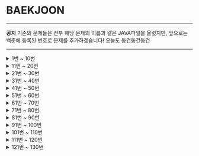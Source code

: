 # BAEKJOON

<hr/>
<b>공지</b> 
기존의 문제들은 전부 해당 문제의 이름과 같은 JAVA파일을 올렸지만, 앞으로는 백준에 등록된 번호로 문제를 추가하겠습니다!
오늘도 동건동건동건
<hr/>

<details markdown="1">
<summary>1번 ~ 10번</summary>

 1. [A+B](https://github.com/DongGeon0908/BAEKJOON/blob/master/%ED%92%80%EC%9D%B4/A%2BB.java)
 2. [A-B](https://github.com/DongGeon0908/BAEKJOON/blob/master/%ED%92%80%EC%9D%B4/A-B.java)
 3. [Hello World](https://github.com/DongGeon0908/BAEKJOON/blob/master/%ED%92%80%EC%9D%B4/HelloWorld.java)
 4. [We love kriii](https://github.com/DongGeon0908/BAEKJOON/blob/master/%ED%92%80%EC%9D%B4/Welovekriii.java)
 5. [별 찍기](https://github.com/DongGeon0908/BAEKJOON/blob/master/%ED%92%80%EC%9D%B4/%EB%B3%84%EC%B0%8D%EA%B8%B0.java)
 6. [AxB](https://github.com/DongGeon0908/BAEKJOON/blob/master/%ED%92%80%EC%9D%B4/AXB.java)
 7. [N 찍기](https://github.com/DongGeon0908/BAEKJOON/blob/master/%ED%92%80%EC%9D%B4/N%EC%B0%8D%EA%B8%B0.java)
 8. [사칙연산](https://github.com/DongGeon0908/BAEKJOON/blob/master/%ED%92%80%EC%9D%B4/%EC%82%AC%EC%B9%99%EC%97%B0%EC%82%B0.java)
 9. [구구단](https://github.com/DongGeon0908/BAEKJOON/blob/master/%ED%92%80%EC%9D%B4/%EA%B5%AC%EA%B5%AC%EB%8B%A8.java)
 10. [시험 성적](https://github.com/DongGeon0908/BAEKJOON/blob/master/%ED%92%80%EC%9D%B4/%EC%8B%9C%ED%97%98%EC%84%B1%EC%A0%81.java)
 
</details>
<details markdown="1">
<summary>11번 ~ 20번</summary>

11. [아스키 코드](https://github.com/DongGeon0908/BAEKJOON/blob/master/%ED%92%80%EC%9D%B4/%EC%95%84%EC%8A%A4%ED%82%A4%EC%BD%94%EB%93%9C.java)
12. [A나누기B](https://github.com/DongGeon0908/BAEKJOON/blob/master/%ED%92%80%EC%9D%B4/A%EB%82%98%EB%88%84%EA%B8%B0B.java)
13. [기찍 N](https://github.com/DongGeon0908/BAEKJOON/blob/master/%ED%92%80%EC%9D%B4/%EA%B8%B0%EC%B0%8DN.java)
14. [별찍기_2](https://github.com/DongGeon0908/BAEKJOON/blob/master/%ED%92%80%EC%9D%B4/%EB%B3%84%EC%B0%8D%EA%B8%B0_2.java)
15. [세 수](https://github.com/DongGeon0908/BAEKJOON/blob/master/%ED%92%80%EC%9D%B4/%EC%84%B8%EA%B0%9C%EC%9D%98%EC%88%98.java)
16. [두 수 비교하기](https://github.com/DongGeon0908/BAEKJOON/blob/master/%ED%92%80%EC%9D%B4/%EB%91%90%EC%88%98%EB%B9%84%EA%B5%90%ED%95%98%EA%B8%B0.java)
17. [상수](https://github.com/DongGeon0908/BAEKJOON/blob/master/%ED%92%80%EC%9D%B4/%EC%83%81%EC%88%98.java)
18. [곱셈](https://github.com/DongGeon0908/BAEKJOON/blob/master/%ED%92%80%EC%9D%B4/%EA%B3%B1%EC%85%88.java)
19. [평균](https://github.com/DongGeon0908/BAEKJOON/blob/master/%ED%92%80%EC%9D%B4/%ED%8F%89%EA%B7%A0.java)
20. [최댓값](https://github.com/DongGeon0908/BAEKJOON/blob/master/%ED%92%80%EC%9D%B4/%EC%B5%9C%EB%8C%93%EA%B0%92.java)

</details>
<details markdown="1">
<summary>21번 ~ 30번</summary>

21. [열 개씩 끊어 출력](https://github.com/DongGeon0908/BAEKJOON/blob/master/%ED%92%80%EC%9D%B4/%EC%97%B4%EA%B0%9C%EC%94%A9%EB%81%8A%EC%96%B4%20%EC%B6%9C%EB%A0%A5%ED%95%98%EA%B8%B0.java)
22. [사분면 고르기](https://github.com/DongGeon0908/BAEKJOON/blob/master/%ED%92%80%EC%9D%B4/%EC%82%AC%EB%B6%84%EB%A9%B4%EA%B3%A0%EB%A5%B4%EA%B8%B0.java)
23. [나머지](https://github.com/DongGeon0908/BAEKJOON/blob/master/%ED%92%80%EC%9D%B4/%EB%82%98%EB%A8%B8%EC%A7%80.java)
24. [OX퀴즈](https://github.com/DongGeon0908/BAEKJOON/blob/master/%ED%92%80%EC%9D%B4/OX%ED%80%B4%EC%A6%88.java)
25. [달팽이는 올라가고 싶다](https://github.com/DongGeon0908/BAEKJOON/blob/master/%ED%92%80%EC%9D%B4/%EB%8B%AC%ED%8C%BD%EC%9D%B4%EB%8A%94%EC%98%AC%EB%9D%BC%EA%B0%80%EA%B3%A0%EC%8B%B6%EB%8B%A4.java)
26. [윤년](https://github.com/DongGeon0908/BAEKJOON/blob/master/%ED%92%80%EC%9D%B4/%EC%9C%A4%EB%85%84.java)
27. [알람 시계](https://github.com/DongGeon0908/BAEKJOON/blob/master/%ED%92%80%EC%9D%B4/%EC%95%8C%EB%9E%8C%EC%8B%9C%EA%B3%84.java)
28. [A+B - 3](https://github.com/DongGeon0908/BAEKJOON/blob/master/%ED%92%80%EC%9D%B4/A%2BB-3.java)
29. [합](https://github.com/DongGeon0908/BAEKJOON/blob/master/%ED%92%80%EC%9D%B4/%ED%95%A9.java)
30. [빠른 A + B](https://github.com/DongGeon0908/BAEKJOON/blob/master/%ED%92%80%EC%9D%B4/%EB%B9%A0%EB%A5%B8A%2BB.java)

</details>
<details markdown="1">
<summary>31번 ~ 40번</summary>

31. [A+B - 7](https://github.com/DongGeon0908/BAEKJOON/blob/master/%ED%92%80%EC%9D%B4/A%2BB-7.java)
32. [A+B - 8](https://github.com/DongGeon0908/BAEKJOON/blob/master/%ED%92%80%EC%9D%B4/A%2BB-8.java)
33. [별 찍기 - 2](https://github.com/DongGeon0908/BAEKJOON/blob/master/%ED%92%80%EC%9D%B4/%EB%B3%84%EC%B0%8D%EA%B8%B0-2.java)
34. [X보다 작은 수](https://github.com/DongGeon0908/BAEKJOON/blob/master/%ED%92%80%EC%9D%B4/X%EB%B3%B4%EB%8B%A4%EC%9E%91%EC%9D%80%EC%88%98.java)
35. [등록](https://github.com/DongGeon0908/BAEKJOON/blob/master/%ED%92%80%EC%9D%B4/%EB%93%B1%EB%A1%9D.java)
36. [별 찍기 - 3](https://github.com/DongGeon0908/BAEKJOON/blob/master/%ED%92%80%EC%9D%B4/2440.java)
37. [A + B - 2](https://github.com/DongGeon0908/BAEKJOON/blob/master/%ED%92%80%EC%9D%B4/2558.java)
38. [숫자의 합](https://github.com/DongGeon0908/BAEKJOON/blob/master/%ED%92%80%EC%9D%B4/11720.java)
39. [별 찍기 - 4](https://github.com/DongGeon0908/BAEKJOON/blob/master/%ED%92%80%EC%9D%B4/2441.java)
40. [숫자의 개수](https://github.com/DongGeon0908/BAEKJOON/blob/master/%ED%92%80%EC%9D%B4/2577.java)

</details>
<details markdown="1">
<summary>41번 ~ 50번</summary>

41. [소수 구하기](https://github.com/DongGeon0908/BAEKJOON/blob/master/%ED%92%80%EC%9D%B4/1929.java)
42. [수 정렬하기](https://github.com/DongGeon0908/BAEKJOON/blob/master/%ED%92%80%EC%9D%B4/2750.java)
43. [평균 점수](https://github.com/DongGeon0908/BAEKJOON/blob/master/%ED%92%80%EC%9D%B4/10039.java)
44. [A+B - 5](https://github.com/DongGeon0908/BAEKJOON/blob/master/%ED%92%80%EC%9D%B4/10952.java)
45. [정수 N개의 합](https://github.com/DongGeon0908/BAEKJOON/blob/master/%ED%92%80%EC%9D%B4/15596.java)
46. [팩토리얼](https://github.com/DongGeon0908/BAEKJOON/blob/master/%ED%92%80%EC%9D%B4/10872.java)
47. [피보나치 수 5](https://github.com/DongGeon0908/BAEKJOON/blob/master/%ED%92%80%EC%9D%B4/10870.java)
48. [A+B - 6](https://github.com/DongGeon0908/BAEKJOON/blob/master/%ED%92%80%EC%9D%B4/10953.java)
49. [정ㅋ벅ㅋ](https://github.com/DongGeon0908/BAEKJOON/blob/master/%ED%92%80%EC%9D%B4/1237.java)
50. [손익분기점](https://github.com/DongGeon0908/BAEKJOON/blob/master/%ED%92%80%EC%9D%B4/1712.java)

</details>
<details markdown="1">
<summary>51번 ~ 60번</summary>

51. [최소,최대](https://github.com/DongGeon0908/BAEKJOON/blob/master/%ED%92%80%EC%9D%B4/10818.java)
52. [소수 찾기](https://github.com/DongGeon0908/BAEKJOON/blob/master/%ED%92%80%EC%9D%B4/1978.java)
53. [직각삼각형](https://github.com/DongGeon0908/BAEKJOON/blob/master/%ED%92%80%EC%9D%B4/4153.java)
54. [상근날드](https://github.com/DongGeon0908/BAEKJOON/blob/master/%ED%92%80%EC%9D%B4/5543.java)
55. [별 찍기 - 13](https://github.com/DongGeon0908/BAEKJOON/blob/master/%ED%92%80%EC%9D%B4/2523.java)
56. [별 찍기 - 5](https://github.com/DongGeon0908/BAEKJOON/blob/master/%ED%92%80%EC%9D%B4/2442.java)
57. [별 찍기 - 6](https://github.com/DongGeon0908/BAEKJOON/blob/master/%ED%92%80%EC%9D%B4/2443.java)
58. [별 찍기 - 12](https://github.com/DongGeon0908/BAEKJOON/blob/master/%ED%92%80%EC%9D%B4/2522.java)
59. [사파리월드](https://github.com/DongGeon0908/BAEKJOON/blob/master/%ED%92%80%EC%9D%B4/2420.java)
60. [타노스](https://github.com/DongGeon0908/BAEKJOON/blob/master/%ED%92%80%EC%9D%B4/15802.java)

</details>

<details markdown="1">
<summary>61번 ~ 70번</summary>

61. [조교는 새디스트야!!](https://github.com/DongGeon0908/BAEKJOON/blob/master/%ED%92%80%EC%9D%B4/14656.java)
62. [평균은 넘겠지](https://github.com/DongGeon0908/BAEKJOON/blob/master/%ED%92%80%EC%9D%B4/4344.java)
63. [단어의 개수](https://github.com/DongGeon0908/BAEKJOON/blob/master/%ED%92%80%EC%9D%B4/1152.java)
64. [홍익대학교](https://github.com/DongGeon0908/BAEKJOON/blob/master/%ED%92%80%EC%9D%B4/16394.java)
65. [소트인사이드](https://github.com/DongGeon0908/BAEKJOON/blob/master/%ED%92%80%EC%9D%B4/1427.java)
66. [개수 세기](https://github.com/DongGeon0908/BAEKJOON/blob/master/%ED%92%80%EC%9D%B4/10807.java)
67. [히스토그램](https://github.com/DongGeon0908/BAEKJOON/blob/master/%ED%92%80%EC%9D%B4/13752.java)
68. [사분면](https://github.com/DongGeon0908/BAEKJOON/blob/master/%ED%92%80%EC%9D%B4/9610.java)
69. [카드 게임](https://github.com/DongGeon0908/BAEKJOON/blob/master/%ED%92%80%EC%9D%B4/5522.java)
70. [스타워즈 로고](https://github.com/DongGeon0908/BAEKJOON/blob/master/%ED%92%80%EC%9D%B4/9653.java)

</details>
<details markdown="1">
<summary>71번 ~ 80번</summary>

71. [더하기](https://github.com/DongGeon0908/BAEKJOON/blob/master/%ED%92%80%EC%9D%B4/14918.java)
72. [피시방 알바](https://github.com/DongGeon0908/BAEKJOON/blob/master/%ED%92%80%EC%9D%B4/1453.java)
73. [1998년생인 내가 태국에서는 2541년생?!](https://github.com/DongGeon0908/BAEKJOON/blob/master/%ED%92%80%EC%9D%B4/18108.java)
74. [16진수](https://github.com/DongGeon0908/BAEKJOON/blob/master/%ED%92%80%EC%9D%B4/1550.java)
75. [R2](https://github.com/DongGeon0908/BAEKJOON/blob/master/%ED%92%80%EC%9D%B4/3046.java)
76. [문자열 반복](https://github.com/DongGeon0908/BAEKJOON/blob/master/%ED%92%80%EC%9D%B4/2675.java)
77. [정수의 개수](https://github.com/DongGeon0908/BAEKJOON/blob/master/%ED%92%80%EC%9D%B4/10821.java)
78. [A+B - 4](https://github.com/DongGeon0908/BAEKJOON/blob/master/%ED%92%80%EC%9D%B4/10951.java)
79. [ATM](https://github.com/DongGeon0908/BAEKJOON/blob/master/%ED%92%80%EC%9D%B4/11399.java)
80. [별 찍기 - 9](https://github.com/DongGeon0908/BAEKJOON/blob/master/%ED%92%80%EC%9D%B4/2446.java)

</details>
<details markdown="1">
<summary>81번 ~ 90번</summary>

81. [나머지](https://github.com/DongGeon0908/BAEKJOON/blob/master/%ED%92%80%EC%9D%B4/3052.java)
82. [더하기 사이클](https://github.com/DongGeon0908/BAEKJOON/blob/master/%ED%92%80%EC%9D%B4/1110.java)
83. [지능형 ](https://github.com/DongGeon0908/BAEKJOON/blob/master/%ED%92%80%EC%9D%B4/2455.java)
84. [별 찍기 - 7](https://github.com/DongGeon0908/BAEKJOON/blob/master/%ED%92%80%EC%9D%B4/2444.java)
85. [수학은 비대면강의입니다](https://github.com/DongGeon0908/BAEKJOON/blob/master/%ED%92%80%EC%9D%B4/19532.java)
86. [별 찍기 - 8](https://github.com/DongGeon0908/BAEKJOON/blob/master/%ED%92%80%EC%9D%B4/2445.java)
87. [더하기](https://github.com/DongGeon0908/BAEKJOON/blob/master/%ED%92%80%EC%9D%B4/10822.java)
88. [제로](https://github.com/DongGeon0908/BAEKJOON/blob/master/%ED%92%80%EC%9D%B4/10773.java)
89. [새로운 시작](https://github.com/DongGeon0908/BAEKJOON/blob/master/%ED%92%80%EC%9D%B4/15962.java)
90. [접미사 배열](https://github.com/DongGeon0908/BAEKJOON/blob/master/%ED%92%80%EC%9D%B4/11656.java)

</details>
<details markdown="1">
<summary>91번 ~ 100번</summary>

91. [팰린드롬수](https://github.com/DongGeon0908/BAEKJOON/blob/master/%ED%92%80%EC%9D%B4/1259.java)
92. [펠린드롬](https://github.com/DongGeon0908/BAEKJOON/blob/master/%ED%92%80%EC%9D%B4/13235.java)
93. [10부제](https://github.com/DongGeon0908/BAEKJOON/blob/master/%ED%92%80%EC%9D%B4/10797.java)
94. [알파벳 찾기](https://github.com/DongGeon0908/BAEKJOON/blob/master/%ED%92%80%EC%9D%B4/10809.java)
95. [별 찍기 - 21](https://github.com/DongGeon0908/BAEKJOON/blob/master/%ED%92%80%EC%9D%B4/10996.java)
96. [별 찍기 - 20](https://github.com/DongGeon0908/BAEKJOON/blob/master/%ED%92%80%EC%9D%B4/10995.java)
97. [별 찍기 - 14](https://github.com/DongGeon0908/BAEKJOON/blob/master/%ED%92%80%EC%9D%B4/2556.java)
98. [제곱 ㄴㄴ 수](https://github.com/DongGeon0908/BAEKJOON/blob/master/%ED%92%80%EC%9D%B4/1016.java)
99. [수 정렬하기 2](https://github.com/DongGeon0908/BAEKJOON/blob/master/%ED%92%80%EC%9D%B4/2751.java)
100. [점수계산](https://github.com/DongGeon0908/BAEKJOON/blob/master/%ED%92%80%EC%9D%B4/2506.java)

</details>
<details markdown="1">
<summary>101번 ~ 110번</summary>

101. [소수](https://github.com/DongGeon0908/BAEKJOON/blob/master/%ED%92%80%EC%9D%B4/2581.java)
102. [검증수](https://github.com/DongGeon0908/BAEKJOON/blob/master/%ED%92%80%EC%9D%B4/2475.java)
103. [수 정렬하기 3](https://github.com/DongGeon0908/BAEKJOON/blob/master/%ED%92%80%EC%9D%B4/10989.java)
104. [직사각형에서 탈출](https://github.com/DongGeon0908/BAEKJOON/blob/master/%ED%92%80%EC%9D%B4/1085.java)
105. [보물](https://github.com/DongGeon0908/BAEKJOON/blob/master/%ED%92%80%EC%9D%B4/1026.java)
106. [그대로 출력하기](https://github.com/DongGeon0908/BAEKJOON/blob/master/%ED%92%80%EC%9D%B4/11718.java)
107. [남욱이의 닭장](https://github.com/DongGeon0908/BAEKJOON/blob/master/%ED%92%80%EC%9D%B4/11006.java)
108. [곱셈](https://github.com/DongGeon0908/BAEKJOON/blob/master/%ED%92%80%EC%9D%B4/1629.java)
109. [배수와 약수](https://github.com/DongGeon0908/BAEKJOON/blob/master/%ED%92%80%EC%9D%B4/5086.java)
110. [별 찍기 - 15](https://github.com/DongGeon0908/BAEKJOON/blob/master/%ED%92%80%EC%9D%B4/10990.java)

</details>
<details markdown="1">
<summary>111번 ~ 120번</summary>

111. [별 찍기 - 16](https://github.com/DongGeon0908/BAEKJOON/blob/master/%ED%92%80%EC%9D%B4/10991.java)
112. [별 찍기 - 17](https://github.com/DongGeon0908/BAEKJOON/blob/master/%ED%92%80%EC%9D%B4/10992.java)
113. [큰 수 A+B](https://github.com/DongGeon0908/BAEKJOON/blob/master/%ED%92%80%EC%9D%B4/10757.java)
114. [동전 0](https://github.com/DongGeon0908/BAEKJOON/blob/master/%ED%92%80%EC%9D%B4/11047.java)
115. [A+B - 9](https://github.com/DongGeon0908/BAEKJOON/blob/master/%ED%92%80%EC%9D%B4/15740.java)
116. [과목선택](https://github.com/DongGeon0908/BAEKJOON/blob/master/%ED%92%80%EC%9D%B4/11948.java)
117. [부녀회장이 될테야](https://github.com/DongGeon0908/BAEKJOON/blob/master/%ED%92%80%EC%9D%B4/2775.java)
118. [네 번째 점](https://github.com/DongGeon0908/BAEKJOON/blob/master/%ED%92%80%EC%9D%B4/3009.java)
119. [조별과제를 하려는데 조장이 사라졌다](https://github.com/DongGeon0908/BAEKJOON/blob/master/%ED%92%80%EC%9D%B4/15727.java)
120. [전국 대학생 프로그래밍 대회 동아리 연합 여름 대회 2018](https://github.com/DongGeon0908/BAEKJOON/blob/master/%ED%92%80%EC%9D%B4/15890.java)

</details>
<details markdown="1">
<summary>121번 ~ 130번</summary>

121. [셀프 넘버](https://github.com/DongGeon0908/BAEKJOON/blob/master/%ED%92%80%EC%9D%B4/4673.java)
122. [Hello Judge](https://github.com/DongGeon0908/BAEKJOON/blob/master/%ED%92%80%EC%9D%B4/9316.java)

</details>
